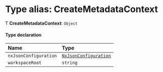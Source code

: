 # Type alias: CreateMetadataContext

Ƭ **CreateMetadataContext**: `Object`

#### Type declaration

| Name                  | Type                                                                                   |
| :-------------------- | :------------------------------------------------------------------------------------- |
| `nxJsonConfiguration` | [`NxJsonConfiguration`](../../reference/core-api/devkit/documents/NxJsonConfiguration) |
| `workspaceRoot`       | `string`                                                                               |
